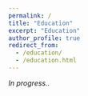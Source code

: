 ```yaml
---
permalink: /
title: "Education"
excerpt: "Education"
author_profile: true
redirect_from: 
  - /education/
  - /education.html
---
```


*In progress..*
